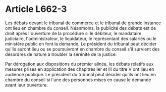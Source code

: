 # Article L662-3

Les débats devant le tribunal de commerce et le tribunal de grande instance ont lieu en chambre du conseil. Néanmoins, la publicité des débats est de droit après l'ouverture de la procédure si le débiteur, le mandataire judiciaire, l'administrateur, le liquidateur, le représentant des salariés ou le ministère public en font la demande. Le président du tribunal peut décider qu'ils auront lieu ou se poursuivront en chambre du conseil s'il survient des désordres de nature à troubler la sérénité de la justice.

Par dérogation aux dispositions du premier alinéa, les débats relatifs aux mesures prises en application des chapitres Ier et III du titre V ont lieu en audience publique. Le président du tribunal peut décider qu'ils ont lieu en chambre du conseil si l'une des personnes mises en cause le demande avant leur ouverture.
